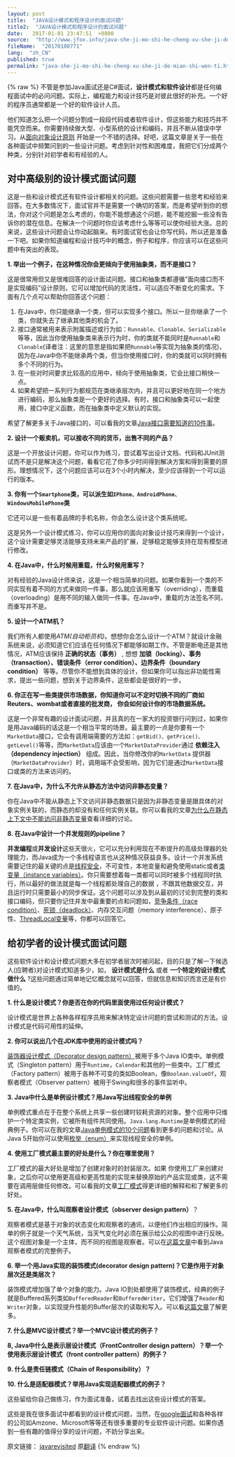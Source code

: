 ```yaml
---
layout: post
title:  "JAVA设计模式和程序设计的面试问题"
title2:  "JAVA设计模式和程序设计的面试问题"
date:   2017-01-01 23:47:51  +0800
source:  "http://www.jfox.info/java-she-ji-mo-shi-he-cheng-xu-she-ji-de-mian-shi-wen-ti.html"
fileName:  "20170100771"
lang:  "zh_CN"
published: true
permalink: "java-she-ji-mo-shi-he-cheng-xu-she-ji-de-mian-shi-wen-ti.html"
---
```

{% raw %}
不管是参加Java面试还是C#面试，**设计模式和软件设计**都是任何编程面试中的必问问题。实际上，编程能力和设计技巧是对彼此很好的补充。一个好的程序员通常都是一个好的软件设计人员。

他们知道怎么把一个问题分割成一段段代码或者软件设计，但这些能力和技巧并不能凭空而来。你需要持续做大型、小型系统的设计和编码，并且不断从错误中学习。从[面向对象设计原则](/url.php?_src=&amp;isencode=1&amp;content=dGltZT0xNDMzODU1MzIzMDk4JnVybD1odHRwJTNBJTJGJTJGamF2YXJldmlzaXRlZC5ibG9nc3BvdC5jb20lMkYyMDEyJTJGMDMlMkYxMC1vYmplY3Qtb3JpZW50ZWQtZGVzaWduLXByaW5jaXBsZXMuaHRtbA==) 开始是一个不错的选择。好吧，这篇文章是关于一些在各种面试中频繁问到的一些设计问题。考虑到针对性和困难度，我把它们分成两个种类，分别针对初学者和有经验的人。

## 对中高级别的设计模式面试问题

这是一些和设计模式还有软件设计都相关的问题。这些问题需要一些思考和经验来回答。在大多数情况下，面试官并不是需要一个确切的答案，而是希望听到你的想法，你对这个问题是怎么考虑的，你能不能想通这个问题，能不能挖掘一些没有告诉你的潜在信息。在解决一个问题时你应该考虑什么等等可以使你经验大涨。总的来说，这些设计问题会让你动起脑来。有时面试官也会让你写代码，所以还是准备一下吧。如果你知道编程和设计技巧中的概念，例子和程序，你应该可以在这些问题中有突出的表现。

**1. 举出一个例子，在这种情况你会更倾向于使用抽象类，而不是接口？**

这是很常用但又是很难回答的设计面试问题。接口和抽象类都遵循”面向接口而不是实现编码”设计原则，它可以增加代码的灵活性，可以适应不断变化的需求。下面有几个点可以帮助你回答这个问题：

1. 在Java中，你只能继承一个类，但可以实现多个接口。所以一旦你继承了一个类，你就失去了继承其他类的机会了。
2. 接口通常被用来表示附属描述或行为如：`Runnable、Clonable、Serializable`等等，因此当你使用抽象类来表示行为时，你的类就不能同时是`Runnable`和`Clonable`(译者注：这里的意思是指如果把`Runnable`等实现为抽象类的情况)，因为在Java中你不能继承两个类，但当你使用接口时，你的类就可以同时拥有多个不同的行为。
3. 在一些对时间要求比较高的应用中，倾向于使用抽象类，它会比接口稍快一点。
4. 如果希望把一系列行为都规范在类继承层次内，并且可以更好地在同一个地方进行编码，那么抽象类是一个更好的选择。有时，接口和抽象类可以一起使用，接口中定义函数，而在抽象类中定义默认的实现。

希望了解更多关于Java接口的，可以看我的文章[Java接口需要知道的10件事](/url.php?_src=&amp;isencode=1&amp;content=dGltZT0xNDMzODU1MzIzMDk4JnVybD1odHRwJTNBJTJGJTJGamF2YXJldmlzaXRlZC5ibG9nc3BvdC5jb20lMkYyMDEyJTJGMDQlMkYxMC1wb2ludHMtb24taW50ZXJmYWNlLWluLWphdmEtd2l0aC5odG1s)。

**2. 设计一个贩卖机，可以接收不同的货币，出售不同的产品？**

这是一个开放设计问题，你可以作为练习，尝试着写出设计文档、代码和JUnit测试而不是只是解决这个问题，看看它花了你多少时间得到解决方案和得到需要的原形。理想情况下，这个问题应该可以在3个小时内解决，至少应该得到一个可以运行的版本。

**3. 你有一个`Smartphone`类，可以派生如`IPhone、AndroidPhone、WindowsMobilePhone`类**

它还可以是一些有着品牌的手机名称，你会怎么设计这个类系统呢。

这是另外一个设计模式练习，你可以应用你的面向对象设计技巧来得到一个设计，这个设计需要足够灵活能够支持未来产品的扩展，足够稳定能够支持在现有模型进行修改。

**4. 在Java中，什么时候用重载，什么时候用重写？**

对有经验的Java设计师来说，这是一个相当简单的问题。如果你看到一个类的不同实现有着不同的方式来做同一件事，那么就应该用重写（overriding），而重载（overloading）是用不同的输入做同一件事。在Java中，重载的方法签名不同，而重写并不是。

**5. 设计一个ATM机？**

我们所有人都使用*ATM(自动柜员机)*。想想你会怎么设计一个ATM？就设计金融系统来说，必须知道它们应该在任何情况下都能够如期工作。不管是断电还是其他情况，ATM应该保持 **正确的状态（事务）** , 想想 **加锁（locking）、事务（transaction）、错误条件（error condition）、边界条件（boundary condition）** 等等。尽管你不能想到具体的设计，但如果你可以指出非功能性需求，提出一些问题，想到关于边界条件，这些都会是很好的一步。

**6. 你正在写一些类提供市场数据，你知道你可以不定时切换不同的厂商如Reuters、wombat或者直接的批发商， 你会如何设计你的市场数据系统。**

这是一个非常有趣的设计面试问题，并且真的在一家大的投资银行问到过，如果你是用Java编码的话这是一个相当平常的场景。最主要的一点是你要有一个`MarketData`接口，它会有调用端需要的方法如：`getBid()、getPrice()、getLevel()`等等，而`MarketData`应该由一个`MarketDataProvider`通过 **依赖注入（dependency injection）** 组成。因此，当你修改你的`MarketData` 提供器（`MarketDataProvider`）时，调用端不会受影响，因为它们是通过`MarketData`接口或类的方法来访问的。

**7. 在Java中，为什么不允许从静态方法中访问非静态变量？**

你在Java中不能从静态上下文访问非静态数据只是因为非静态变量是跟具体的对象实例关联的，而静态的却没有和任何实例关联。你可以看我的文章[为什么在静态上下文中不能访问非静态变量](/url.php?_src=&amp;isencode=1&amp;content=dGltZT0xNDMzODU1MzIzMDk4JnVybD1odHRwJTNBJTJGJTJGamF2YXJldmlzaXRlZC5ibG9nc3BvdC5jb20lMkYyMDEyJTJGMDIlMkZ3aHktbm9uLXN0YXRpYy12YXJpYWJsZS1jYW5ub3QtYmUuaHRtbA==)查看详细的讨论。

**8. 在Java中设计一个并发规则的pipeline？**

**并发编程**或**并发设计**这些天很火，它可以充分利用现在不断提升的高级处理器的处理能力，而Java成为一个多线程语言也从这种情况获益良多。设计一个并发系统需要记住的最关键的点是[线程安全](/url.php?_src=&amp;isencode=1&amp;content=dGltZT0xNDMzODU1MzIzMDk5JnVybD1odHRwJTNBJTJGJTJGamF2YXJldmlzaXRlZC5ibG9nc3BvdC5jb20lMkYyMDEyJTJGMDElMkZob3ctdG8td3JpdGUtdGhyZWFkLXNhZmUtY29kZS1pbi1qYXZhLmh0bWw=)，不可变性，本地变量和避免使用static或者[类变量（instance variables）](/url.php?_src=&amp;isencode=1&amp;content=dGltZT0xNDMzODU1MzIzMDk5JnVybD1odHRwJTNBJTJGJTJGamF2YXJldmlzaXRlZC5ibG9nc3BvdC5jb20lMkYyMDEyJTJGMDIlMkZkaWZmZXJlbmNlLWJldHdlZW4taW5zdGFuY2UtY2xhc3MtYW5kLmh0bWw=)。你只需要想着每一类都可以同时被多个线程同时执行，所以最好的做法就是每一个线程都处理自己的数据 ，不跟其他数据交互，并且运行时只需要最小的同步保证。这个问题可以涉及到从最初的讨论到完整的类和接口编码，但只要你记住并发中最重要的点和问题如，[竞争条件（race condition）](/url.php?_src=&amp;isencode=1&amp;content=dGltZT0xNDMzODU1MzIzMDk5JnVybD1odHRwJTNBJTJGJTJGamF2YXJldmlzaXRlZC5ibG9nc3BvdC5jb20lMkYyMDEyJTJGMDIlMkZkaWZmZXJlbmNlLWJldHdlZW4taW5zdGFuY2UtY2xhc3MtYW5kLmh0bWw=)、[死锁（deadlock）](/url.php?_src=&amp;isencode=1&amp;content=dGltZT0xNDMzODU1MzIzMDk5JnVybD1odHRwJTNBJTJGJTJGamF2YXJldmlzaXRlZC5ibG9nc3BvdC5jb20lMkYyMDEwJTJGMTAlMkZ3aGF0LWlzLWRlYWRsb2NrLWluLWphdmEtaG93LXRvLWZpeC1pdC5odG1s)、内存交互问题（memory interference）、原子性、[ThreadLocal变量](/url.php?_src=&amp;isencode=1&amp;content=dGltZT0xNDMzODU1MzIzMDk5JnVybD1odHRwJTNBJTJGJTJGamF2YXJldmlzaXRlZC5ibG9nc3BvdC5jb20lMkYyMDEyJTJGMDUlMkZob3ctdG8tdXNlLXRocmVhZGxvY2FsLWluLWphdmEtYmVuZWZpdHMuaHRtbA==)等，你都可以回答它。

## 给初学者的设计模式面试问题

这些软件设计和设计模式问题大多在初学者层次时被问起，目的只是了解一下候选人(应聘者)对设计模式知道多少，如， **设计模式是什么** 或者 **一个特定的设计模式做什么** ?这些问题通过简单地记忆概念就可以回答，但就信息和知识而言还是有价值的。

**1. 什么是设计模式？你是否在你的代码里面使用过任何设计模式？**

设计模式是世界上各种各样程序员用来解决特定设计问题的尝试和测试的方法。设计模式是代码可用性的延伸。

**2. 你可以说出几个在JDK库中使用的设计模式吗？**

[装饰器设计模式（Decorator design pattern）](/url.php?_src=&amp;isencode=1&amp;content=dGltZT0xNDMzODU1MzIzMDk5JnVybD1odHRwJTNBJTJGJTJGamF2YXJldmlzaXRlZC5ibG9nc3BvdC5jb20lMkYyMDExJTJGMTElMkZkZWNvcmF0b3ItZGVzaWduLXBhdHRlcm4tamF2YS1leGFtcGxlLmh0bWw=)被用于多个Java IO类中。单例模式（Singleton pattern）用于`Runtime`，`Calendar`和其他的一些类中。工厂模式（Factory pattern）被用于各种不可变的类如Boolean，像`Boolean.valueOf`，观察者模式（Observer pattern）被用于Swing和很多的事件监听中。

**3. Java中什么是单例设计模式？用Java写出线程安全的单例**

单例模式重点在于在整个系统上共享一些创建时较耗资源的对象。整个应用中只维护一个特定类实例，它被所有组件共同使用。`Java.lang.Runtime`是单例模式的经典例子。你可以在我的文章[Java单例模式的10个问题](/url.php?_src=&amp;isencode=1&amp;content=dGltZT0xNDMzODU1MzIzMTAwJnVybD1odHRwJTNBJTJGJTJGamF2YXJldmlzaXRlZC5ibG9nc3BvdC5jb20lMkYyMDExJTJGMDMlMkYxMC1pbnRlcnZpZXctcXVlc3Rpb25zLW9uLXNpbmdsZXRvbi5odG1s)看到更多的问题和讨论。从Java 5开始你可以使用[枚举（enum）](/url.php?_src=&amp;isencode=1&amp;content=dGltZT0xNDMzODU1MzIzMTAwJnVybD1odHRwJTNBJTJGJTJGamF2YXJldmlzaXRlZC5ibG9nc3BvdC5jb20lMkYyMDExJTJGMDglMkZlbnVtLWluLWphdmEtZXhhbXBsZS10dXRvcmlhbC5odG1s)来实现线程安全的单例。

**4. 使用工厂模式最主要的好处是什么？你在哪里使用？**

工厂模式的最大好处是增加了创建对象时的封装层次。如果 你使用工厂来创建对象，之后你可以使用更高级和更高性能的实现来替换原始的产品实现或类，这不需要在调用层做任何修改。可以看我的文章[工厂模式](/url.php?_src=&amp;isencode=1&amp;content=dGltZT0xNDMzODU1MzIzMTAwJnVybD1odHRwJTNBJTJGJTJGamF2YXJldmlzaXRlZC5ibG9nc3BvdC5jb20lMkYyMDExJTJGMTIlMkZmYWN0b3J5LWRlc2lnbi1wYXR0ZXJuLWphdmEtZXhhbXBsZS5odG1s)得更详细的解释和和了解更多的好处。

**5. 在Java中，什么叫观察者设计模式（observer design pattern）**？

观察者模式是基于对象的状态变化和观察者的通讯，以便他们作出相应的操作。简单的例子就是一个天气系统，当天气变化时必须在展示给公众的视图中进行反映。这个视图对象是一个主体，而不同的视图是观察者。可以在[这篇文章](/url.php?_src=&amp;isencode=1&amp;content=dGltZT0xNDMzODU1MzIzMTAwJnVybD1odHRwJTNBJTJGJTJGamF2YXJldmlzaXRlZC5ibG9nc3BvdC5zZyUyRjIwMTElMkYxMiUyRm9ic2VydmVyLWRlc2lnbi1wYXR0ZXJuLWphdmEtZXhhbXBsZS5odG1s)中看到Java观察者模式的完整例子。

**6. 举一个用Java实现的装饰模式(decorator design pattern)？它是作用于对象层次还是类层次？**

装饰模式增加强了单个对象的能力。Java IO到处都使用了装饰模式，经典的例子就是Buffered系列类如`BufferedReader`和`BufferedWriter`，它们增强了`Reader`和`Writer`对象，以实现提升性能的Buffer层次的读取和写入。可以看[这篇文章](/url.php?_src=&amp;isencode=1&amp;content=dGltZT0xNDMzODU1MzIzMTAwJnVybD1odHRwJTNBJTJGJTJGamF2YXJldmlzaXRlZC5ibG9nc3BvdC5jb20lMkYyMDExJTJGMTElMkZkZWNvcmF0b3ItZGVzaWduLXBhdHRlcm4tamF2YS1leGFtcGxlLmh0bWw=)了解更多。

**7. 什么是MVC设计模式？举一个MVC设计模式的例子？**

**8, Java中什么是表示层设计模式（FrontController design pattern）？举一个使用表示层设计模式（front controller pattern）的例子？**

**9. 什么是责任链模式（Chain of Responsibility）？**

**10. 什么是适配器模式？举用Java实现适配器模式的例子？**

这些留给你自己做练习，作为面试准备，试着去找出这些设计模式的答案。

这些是我在很多面试中都看到的设计模式问题，当然，在[google面试](/url.php?_src=&amp;isencode=1&amp;content=dGltZT0xNDMzODU1MzIzMTAwJnVybD1odHRwJTNBJTJGJTJGamF2YXJldmlzaXRlZC5ibG9nc3BvdC5jb20lMkYyMDEyJTJGMDElMkZnb29nbGUtaW50ZXJ2aWV3LXF1ZXN0aW9ucy1hbnN3ZXJzLXRvcC5odG1s)和各种各样的公司如Amzone、Microsoft等等还有很多重要的专业软件设计问题。如果你遇到一些有趣的值得分享的设计问题，不妨分享出来。

原文链接： [javarevisited](/url.php?_src=&amp;isencode=1&amp;content=dGltZT0xNDMzODU1MzIzMTAwJnVybD1odHRwJTNBJTJGJTJGamF2YXJldmlzaXRlZC5ibG9nc3BvdC50dyUyRjIwMTIlMkYwNiUyRjIwLWRlc2lnbi1wYXR0ZXJuLWFuZC1zb2Z0d2FyZS1kZXNpZ24uaHRtbA==)  原[翻译](/url.php?_src=&amp;isencode=1&amp;content=dGltZT0xNDMzODU1MzIzMTAwJnVybD1odHRwJTNBJTJGJTJGd3d3LmltcG9ydG5ldy5jb20lMkY=)
{% endraw %}